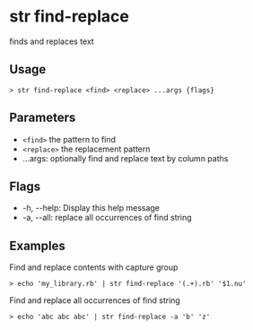 # str find-replace

finds and replaces text

## Usage

```shell
> str find-replace <find> <replace> ...args {flags}
```

## Parameters

- `<find>` the pattern to find
- `<replace>` the replacement pattern
- ...args: optionally find and replace text by column paths

## Flags

- -h, --help: Display this help message
- -a, --all: replace all occurrences of find string

## Examples

Find and replace contents with capture group

```shell
> echo 'my_library.rb' | str find-replace '(.+).rb' '$1.nu'
```

Find and replace all occurrences of find string

```shell
> echo 'abc abc abc' | str find-replace -a 'b' 'z'
```
